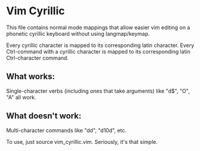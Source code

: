 

Vim Cyrillic
============

This file contains normal mode mappings that allow easier vim editing
on a phonetic cyrillic keyboard without using langmap/keymap.

Every cyrillic character is mapped to its corresponding latin character.
Every Ctrl-command with a cyrillic character is mapped to its corresponding latin Ctrl-character command.

What works:
-----------

Single-character verbs (including ones that take arguments) like "d$", "O", "A" all work.


What doesn't work:
------------------

Multi-character commands like "dd", "d10d", etc.



To use, just source vim_cyrillic.vim. Seriously, it's that simple.

